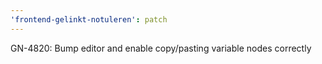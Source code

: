 ```yaml
---
'frontend-gelinkt-notuleren': patch
---
```


GN-4820: Bump editor and enable copy/pasting variable nodes correctly
